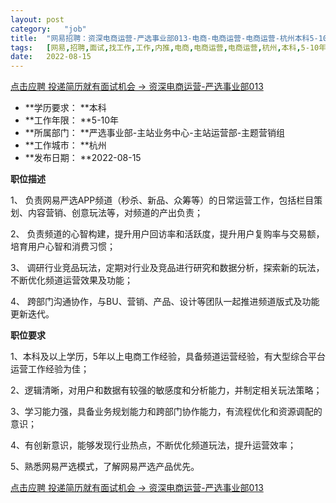 ```yaml
---
layout:	post
category:	"job"
title:	"网易招聘：资深电商运营-严选事业部013-电商-电商运营-电商运营-杭州本科5-10年"
tags:	[网易,招聘,面试,找工作,工作,内推,电商,电商运营,电商运营,杭州,本科,5-10年]
date:	2022-08-15
---
```


[点击应聘 投递简历就有面试机会 ->  资深电商运营-严选事业部013](http://mobile.bole.netease.com/bole/boleDetail?id=41841&employeeId=346f03c3cda5f04c&key=all)



- **学历要求： **本科
- **工作年限： **5-10年
- **所属部门： **严选事业部-主站业务中心-主站运营部-主题营销组
- **工作城市： **杭州
- **发布日期： **2022-08-15



**职位描述**

1、 负责网易严选APP频道（秒杀、新品、众筹等）的日常运营工作，包括栏目策划、内容营销、创意玩法等，对频道的产出负责；

2、 负责频道的心智构建，提升用户回访率和活跃度，提升用户复购率与交易额，培育用户心智和消费习惯；

3、 调研行业竞品玩法，定期对行业及竞品进行研究和数据分析，探索新的玩法，不断优化频道运营效果及功能；

4、 跨部门沟通协作，与BU、营销、产品、设计等团队一起推进频道版式及功能更新迭代。



**职位要求**

1、本科及以上学历，5年以上电商工作经验，具备频道运营经验，有大型综合平台运营工作经验为佳；

2、逻辑清晰，对用户和数据有较强的敏感度和分析能力，并制定相关玩法策略；

3、学习能力强，具备业务规划能力和跨部门协作能力，有流程优化和资源调配的意识； 

4、有创新意识，能够发现行业热点，不断优化频道玩法，提升运营效率；

5、熟悉网易严选模式，了解网易严选产品优先。



[点击应聘 投递简历就有面试机会 ->  资深电商运营-严选事业部013](http://mobile.bole.netease.com/bole/boleDetail?id=41841&employeeId=346f03c3cda5f04c&key=all)